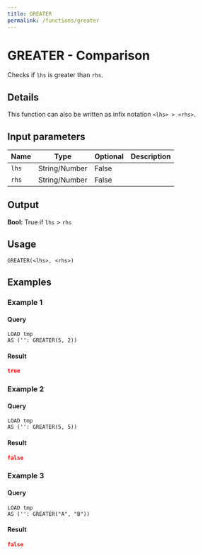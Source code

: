 ```yaml
---
title: GREATER
permalink: /functions/greater
---
```


# GREATER - Comparison

Checks if `lhs` is greater than `rhs`.

## Details

This function can also be written as infix notation `<lhs> > <rhs>`.

## Input parameters

| Name | Type | Optional | Description |
| --- | --- | --- | --- |
| `lhs` | String/Number | False |  |
| `rhs` | String/Number | False |  |

## Output

**Bool:** True if `lhs` > `rhs`

## Usage

```joda
GREATER(<lhs>, <rhs>)
```

## Examples

### Example 1


#### Query
```joda
LOAD tmp
AS ('': GREATER(5, 2))
```
#### Result
```json
true
```


### Example 2


#### Query
```joda
LOAD tmp
AS ('': GREATER(5, 5))
```
#### Result
```json
false
```


### Example 3


#### Query
```joda
LOAD tmp
AS ('': GREATER("A", "B"))
```
#### Result
```json
false
```


